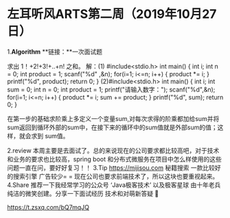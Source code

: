 # 左耳听风ARTS第二周（2019年10月27日）
1.**Algorithm**
**链接：**一次面试题

求出 1！+2!+3!+..+n! 之和。
解：(1) #include<stdio.h>
		int main()
		{
			int i;
			int n = 0;
			int product = 1;
			scanf("%d" ,&n);
			for(i=1; i<=n; i++)
			{
				product *= i;
			}
			printf("%d", product);
			return 0;
		}
		(2)#include<stdio.h>
		int main()
		{
			int i;
			int sum = 0;
			int n = 0;
			int product = 1;
			printf("请输入数字：");
			scanf("%d",&n);
			for(i=1; i<=n; i++)
			{
				product *= i;
				sum += product;
			}
			printf("%d", sum);
			return 0;
		}

 在第一步的基础求阶乘上多定义一个变量sum,对每次求得的阶乘都加给sum并将sum返回到循环外部的sum中，在接下来的循环中的sum值就是外部sum的值；这样，就会求到
sum值。

2.review
本周主要是去面试了。总的来说现在的公司要求都比较高吧，对于技术和业务的要求也比较高，spring boot 和分布式微服务在项目中怎么样使用的这些问题一直在问，要好好复习！！
3.Tip
https://mijisou.com 秘籍搜索 一款比较好的搜索引擎 广告较少= =
现在公司也要求前端技术了，所以这块也要重视起来。
4.Share
推荐一下我经常学习的公众号 ‘Java极客技术’ 以及极客星球 由十年老兵纯洁的微笑创建。分享一下面试经历 技术和对萌新答疑 🙂

https://t.zsxq.com/bQ7mqJQ

















